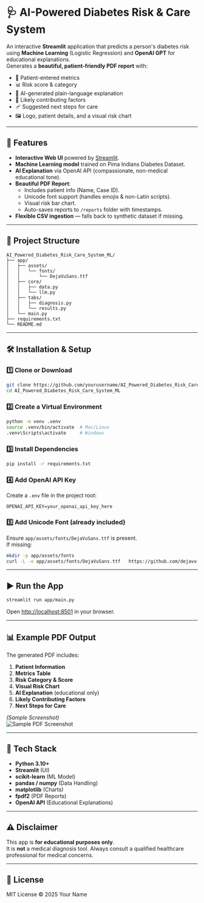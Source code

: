 # 🩺 AI-Powered Diabetes Risk & Care System

An interactive **Streamlit** application that predicts a person's diabetes risk using **Machine Learning** (Logistic Regression) and **OpenAI GPT** for educational explanations.  
Generates a **beautiful, patient-friendly PDF report** with:  
- 📝 Patient-entered metrics  
- 📊 Risk score & category  
- 💬 AI-generated plain-language explanation  
- 📌 Likely contributing factors  
- 🩹 Suggested next steps for care  
- 🖼️ Logo, patient details, and a visual risk chart  

---

## 🚀 Features
- **Interactive Web UI** powered by [Streamlit](https://streamlit.io/).
- **Machine Learning model** trained on Pima Indians Diabetes Dataset.
- **AI Explanation** via OpenAI API (compassionate, non-medical educational tone).
- **Beautiful PDF Report**:
  - Includes patient info (Name, Case ID).
  - Unicode font support (handles emojis & non-Latin scripts).
  - Visual risk bar chart.
  - Auto-saves reports to `/reports` folder with timestamps.
- **Flexible CSV ingestion** — falls back to synthetic dataset if missing.

---

## 📂 Project Structure
```
AI_Powered_Diabetes_Risk_Care_System_ML/
├── app/
│   ├── assets/
│   │   └── fonts/
│   │       └── DejaVuSans.ttf
│   ├── core/
│   │   ├── data.py
│   │   └── llm.py
│   ├── tabs/
│   │   ├── diagnosis.py
│   │   └── results.py
│   └── main.py
├── requirements.txt
└── README.md
```

---

## 🛠 Installation & Setup

### 1️⃣ Clone or Download
```bash
git clone https://github.com/yourusername/AI_Powered_Diabetes_Risk_Care_System_ML.git
cd AI_Powered_Diabetes_Risk_Care_System_ML
```

### 2️⃣ Create a Virtual Environment
```bash
python -m venv .venv
source .venv/bin/activate  # Mac/Linux
.venv\Scripts\activate     # Windows
```

### 3️⃣ Install Dependencies
```bash
pip install -r requirements.txt
```

### 4️⃣ Add OpenAI API Key
Create a `.env` file in the project root:
```
OPENAI_API_KEY=your_openai_api_key_here
```

### 5️⃣ Add Unicode Font (already included)
Ensure `app/assets/fonts/DejaVuSans.ttf` is present.  
If missing:
```bash
mkdir -p app/assets/fonts
curl -L -o app/assets/fonts/DejaVuSans.ttf   https://github.com/dejavu-fonts/dejavu-fonts/raw/version_2_37/ttf/DejaVuSans.ttf
```

---

## ▶️ Run the App
```bash
streamlit run app/main.py
```
Open [http://localhost:8501](http://localhost:8501) in your browser.

---

## 📊 Example PDF Output
The generated PDF includes:
1. **Patient Information**  
2. **Metrics Table**  
3. **Risk Category & Score**  
4. **Visual Risk Chart**  
5. **AI Explanation** (educational only)  
6. **Likely Contributing Factors**  
7. **Next Steps for Care**  

*(Sample Screenshot)*  
![Sample PDF Screenshot](app/assets/sample_pdf.png)

---

## 🧠 Tech Stack
- **Python 3.10+**
- **Streamlit** (UI)
- **scikit-learn** (ML Model)
- **pandas / numpy** (Data Handling)
- **matplotlib** (Charts)
- **fpdf2** (PDF Reports)
- **OpenAI API** (Educational Explanations)

---

## ⚠️ Disclaimer
This app is **for educational purposes only**.  
It is **not** a medical diagnosis tool. Always consult a qualified healthcare professional for medical concerns.

---

## 📜 License
MIT License © 2025 Your Name
